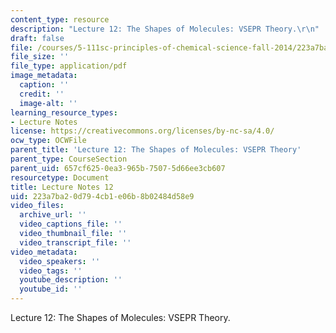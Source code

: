 ```yaml
---
content_type: resource
description: "Lecture 12: The Shapes of Molecules: VSEPR Theory.\r\n"
draft: false
file: /courses/5-111sc-principles-of-chemical-science-fall-2014/223a7ba20d794cb1e06b8b02484d58e9_MIT5_111F14_Lec12.pdf
file_size: ''
file_type: application/pdf
image_metadata:
  caption: ''
  credit: ''
  image-alt: ''
learning_resource_types:
- Lecture Notes
license: https://creativecommons.org/licenses/by-nc-sa/4.0/
ocw_type: OCWFile
parent_title: 'Lecture 12: The Shapes of Molecules: VSEPR Theory'
parent_type: CourseSection
parent_uid: 657cf625-0ea3-965b-7507-5d66ee3cb607
resourcetype: Document
title: Lecture Notes 12
uid: 223a7ba2-0d79-4cb1-e06b-8b02484d58e9
video_files:
  archive_url: ''
  video_captions_file: ''
  video_thumbnail_file: ''
  video_transcript_file: ''
video_metadata:
  video_speakers: ''
  video_tags: ''
  youtube_description: ''
  youtube_id: ''
---
```

Lecture 12: The Shapes of Molecules: VSEPR Theory.